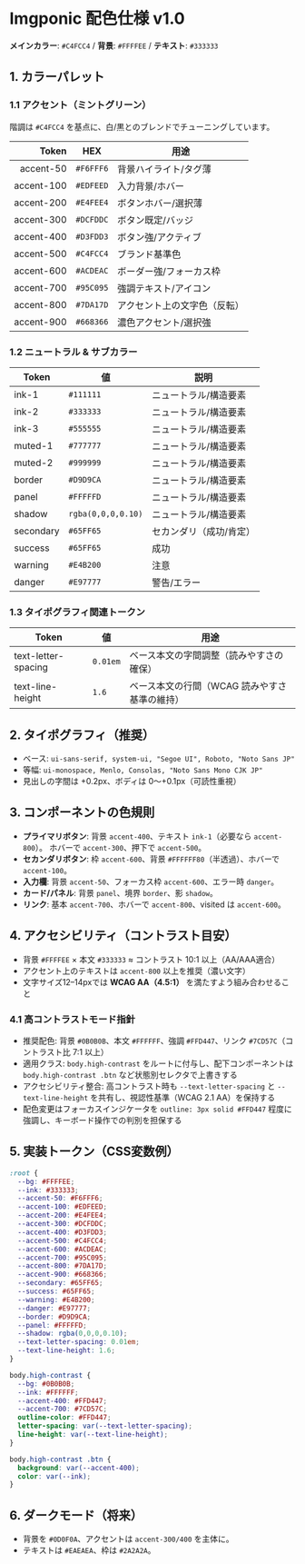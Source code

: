 # Imgponic 配色仕様 v1.0

**メインカラー**: `#C4FCC4`  /  **背景**: `#FFFFEE`  /  **テキスト**: `#333333`

## 1. カラーパレット

### 1.1 アクセント（ミントグリーン）

階調は `#C4FCC4` を基点に、白/黒とのブレンドでチューニングしています。

| Token | HEX | 用途 |
|---:|---|---|
| accent-50 | `#F6FFF6` | 背景ハイライト/タグ薄 |
| accent-100 | `#EDFEED` | 入力背景/ホバー |
| accent-200 | `#E4FEE4` | ボタンホバー/選択薄 |
| accent-300 | `#DCFDDC` | ボタン既定/バッジ |
| accent-400 | `#D3FDD3` | ボタン強/アクティブ |
| accent-500 | `#C4FCC4` | ブランド基準色 |
| accent-600 | `#ACDEAC` | ボーダー強/フォーカス枠 |
| accent-700 | `#95C095` | 強調テキスト/アイコン |
| accent-800 | `#7DA17D` | アクセント上の文字色（反転） |
| accent-900 | `#668366` | 濃色アクセント/選択強 |

### 1.2 ニュートラル & サブカラー

| Token | 値 | 説明 |
|---|---|---|
| ink-1 | `#111111` | ニュートラル/構造要素 |
| ink-2 | `#333333` | ニュートラル/構造要素 |
| ink-3 | `#555555` | ニュートラル/構造要素 |
| muted-1 | `#777777` | ニュートラル/構造要素 |
| muted-2 | `#999999` | ニュートラル/構造要素 |
| border | `#D9D9CA` | ニュートラル/構造要素 |
| panel | `#FFFFFD` | ニュートラル/構造要素 |
| shadow | `rgba(0,0,0,0.10)` | ニュートラル/構造要素 |
| secondary | `#65FF65` | セカンダリ（成功/肯定） |
| success | `#65FF65` | 成功 |
| warning | `#E4B200` | 注意 |
| danger | `#E97777` | 警告/エラー |

### 1.3 タイポグラフィ関連トークン

| Token | 値 | 用途 |
|---|---|---|
| text-letter-spacing | `0.01em` | ベース本文の字間調整（読みやすさの確保） |
| text-line-height | `1.6` | ベース本文の行間（WCAG 読みやすさ基準の維持） |

## 2. タイポグラフィ（推奨）

- ベース: `ui-sans-serif, system-ui, "Segoe UI", Roboto, "Noto Sans JP"`
- 等幅: `ui-monospace, Menlo, Consolas, "Noto Sans Mono CJK JP"`
- 見出しの字間は +0.2px、ボディは 0〜+0.1px（可読性重視）

## 3. コンポーネントの色規則

- **プライマリボタン**:
  背景 `accent-400`、テキスト `ink-1`（必要なら `accent-800`）。
  ホバーで `accent-300`、押下で `accent-500`。
- **セカンダリボタン**:
  枠 `accent-600`、背景 `#FFFFFF80`（半透過）、ホバーで `accent-100`。
- **入力欄**:
  背景 `accent-50`、フォーカス枠 `accent-600`、エラー時 `danger`。
- **カード/パネル**:
  背景 `panel`、境界 `border`、影 `shadow`。
- **リンク**:
  基本 `accent-700`、ホバーで `accent-800`、visited は `accent-600`。

## 4. アクセシビリティ（コントラスト目安）

- 背景 `#FFFFEE` × 本文 `#333333` ≈ コントラスト 10:1 以上（AA/AAA適合）
- アクセント上のテキストは `accent-800` 以上を推奨（濃い文字）
- 文字サイズ12–14pxでは **WCAG AA（4.5:1）** を満たすよう組み合わせること

### 4.1 高コントラストモード指針

- 推奨配色: 背景 `#0B0B0B`、本文 `#FFFFFF`、強調 `#FFD447`、リンク `#7CD57C`（コントラスト比 7:1 以上）
- 適用クラス: `body.high-contrast` をルートに付与し、配下コンポーネントは `body.high-contrast .btn` など状態別セレクタで上書きする
- アクセシビリティ整合: 高コントラスト時も `--text-letter-spacing` と `--text-line-height` を共有し、視認性基準（WCAG 2.1 AA）を保持する
- 配色変更はフォーカスインジケータを `outline: 3px solid #FFD447` 程度に強調し、キーボード操作での判別を担保する

## 5. 実装トークン（CSS変数例）

```css
:root {
  --bg: #FFFFEE;
  --ink: #333333;
  --accent-50: #F6FFF6;
  --accent-100: #EDFEED;
  --accent-200: #E4FEE4;
  --accent-300: #DCFDDC;
  --accent-400: #D3FDD3;
  --accent-500: #C4FCC4;
  --accent-600: #ACDEAC;
  --accent-700: #95C095;
  --accent-800: #7DA17D;
  --accent-900: #668366;
  --secondary: #65FF65;
  --success: #65FF65;
  --warning: #E4B200;
  --danger: #E97777;
  --border: #D9D9CA;
  --panel: #FFFFFD;
  --shadow: rgba(0,0,0,0.10);
  --text-letter-spacing: 0.01em;
  --text-line-height: 1.6;
}

body.high-contrast {
  --bg: #0B0B0B;
  --ink: #FFFFFF;
  --accent-400: #FFD447;
  --accent-700: #7CD57C;
  outline-color: #FFD447;
  letter-spacing: var(--text-letter-spacing);
  line-height: var(--text-line-height);
}

body.high-contrast .btn {
  background: var(--accent-400);
  color: var(--ink);
}
```

## 6. ダークモード（将来）

- 背景を `#0D0F0A`、アクセントは `accent-300/400` を主体に。
- テキストは `#EAEAEA`、枠は `#2A2A2A`。

